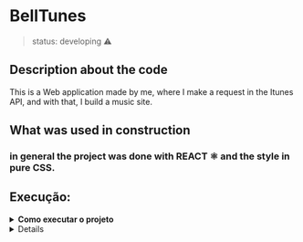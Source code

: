 # BellTunes

> status: developing ⚠️

## Description about the code

This is a Web application made by me, where I make a request in the Itunes API, and with that, I build a music site.

## What was used in construction

### in general the project was done with REACT ⚛️ and the style in pure CSS.

## Execução:

<details>
  <summary><strong>Como executar o projeto</strong></summary><br />
  1. Clone o repositório

  - Use o comando: `git clone git@github.com:SH-Kepler/projeto-trybe-trybetunes---belltunes.git`.

  1. Instale as dependências

  - `npm install`.
  
  3. Crie uma branch a partir da branch `master`

  - Verifique que você está na branch `master`
    - Exemplo: `git branch`
  - Se não estiver, mude para a branch `master`
    - Exemplo: `git checkout master`
  - Agora crie uma branch à qual você vai submeter os `commits` do seu projeto
    - Você deve criar uma branch no seguinte formato: `nome-de-usuario-nome-do-projeto`
    - Exemplo: `git checkout -b mioh-project-belltunes`
</details>

<details>

créditos
--------
testes e pasta service (incluindo os arquivos dentro dela) fornecidos pela instituição **trybe**.

</details>
